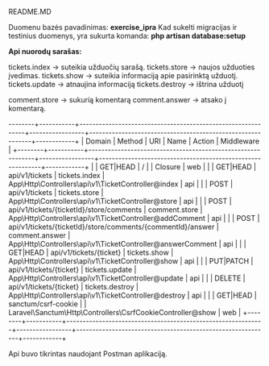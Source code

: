 README.MD

Duomenu bazės pavadinimas: <b>exercise_ipra</b>
Kad sukelti migracijas ir testinius duomenys, yra sukurta komanda: <b>php artisan database:setup</b>

<b>Api nuorodų sarašas:</b>

tickets.index -> suteikia užduočių sarašą.
tickets.store -> naujos užduoties įvedimas.
tickets.show -> suteikia informaciją apie pasirinktą užduotį.
tickets.update -> atnaujina informaciją
tickets.destroy -> ištrina užduotį

comment.store -> sukurią komentarą
comment.answer -> atsako į komentarą.

--------+-----------+-------------------------------------------------------------+-----------------+------------------------------------------------------------+------------+
| Domain | Method    | URI                                                         | Name            | Action                                                     | Middleware |
+--------+-----------+-------------------------------------------------------------+-----------------+------------------------------------------------------------+------------+
|        | GET|HEAD  | /                                                           |                 | Closure                                                    | web        |
|        | GET|HEAD  | api/v1/tickets                                              | tickets.index   | App\Http\Controllers\api\v1\TicketController@index         | api        |
|        | POST      | api/v1/tickets                                              | tickets.store   | App\Http\Controllers\api\v1\TicketController@store         | api        |
|        | POST      | api/v1/tickets/{ticketId}/store/comments                    | comment.store   | App\Http\Controllers\api\v1\TicketController@addComment    | api        |
|        | POST      | api/v1/tickets/{ticketId}/store/comments/{commentId}/answer | comment.answer  | App\Http\Controllers\api\v1\TicketController@answerComment | api        |
|        | GET|HEAD  | api/v1/tickets/{ticket}                                     | tickets.show    | App\Http\Controllers\api\v1\TicketController@show          | api        |
|        | PUT|PATCH | api/v1/tickets/{ticket}                                     | tickets.update  | App\Http\Controllers\api\v1\TicketController@update        | api        |
|        | DELETE    | api/v1/tickets/{ticket}                                     | tickets.destroy | App\Http\Controllers\api\v1\TicketController@destroy       | api        |
|        | GET|HEAD  | sanctum/csrf-cookie                                         |                 | Laravel\Sanctum\Http\Controllers\CsrfCookieController@show | web        |
+--------+-----------+-------------------------------------------------------------+-----------------+------------------------------------------------------------+------------+

Api buvo tikrintas naudojant Postman aplikaciją.
